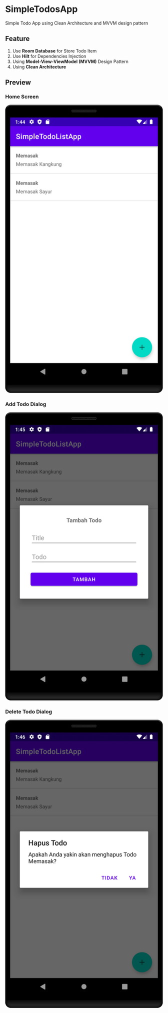 
# SimpleTodosApp
Simple Todo App using Clean Architecture and MVVM design pattern

## Feature
1. Use **Room Database** for Store Todo Item
2. Use **Hilt** for Dependencies Injection
3. Using **Model-View-ViewModel (MVVM)** Design Pattern
4. Using **Clean Architecture**

## Preview

### Home Screen
![Home Screen](/assets/home_screen.png)

### Add Todo Dialog
![Add Todo Dialog](/assets/tambah_todo_screen.png)

### Delete Todo Dialog
![Delete Todo Dialog](/assets/hapus_todo_screen.png)
